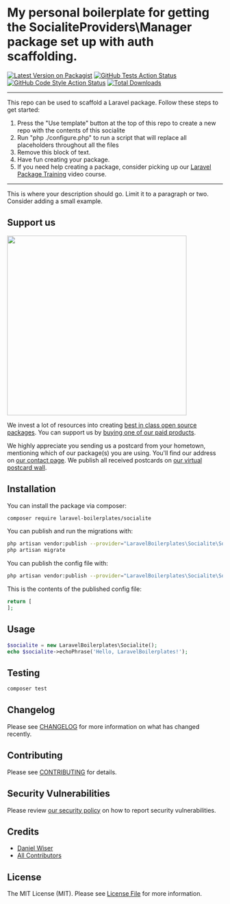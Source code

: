 # My personal boilerplate for getting the SocialiteProviders\Manager package set up with auth scaffolding.

[![Latest Version on Packagist](https://img.shields.io/packagist/v/laravel-boilerplates/socialite.svg?style=flat-square)](https://packagist.org/packages/laravel-boilerplates/socialite)
[![GitHub Tests Action Status](https://img.shields.io/github/workflow/status/laravel-boilerplates/socialite/run-tests?label=tests)](https://github.com/laravel-boilerplates/socialite/actions?query=workflow%3Arun-tests+branch%3Amain)
[![GitHub Code Style Action Status](https://img.shields.io/github/workflow/status/laravel-boilerplates/socialite/Check%20&%20fix%20styling?label=code%20style)](https://github.com/laravel-boilerplates/socialite/actions?query=workflow%3A"Check+%26+fix+styling"+branch%3Amain)
[![Total Downloads](https://img.shields.io/packagist/dt/laravel-boilerplates/socialite.svg?style=flat-square)](https://packagist.org/packages/laravel-boilerplates/socialite)

---
This repo can be used to scaffold a Laravel package. Follow these steps to get started:

1. Press the "Use template" button at the top of this repo to create a new repo with the contents of this socialite
2. Run "php ./configure.php" to run a script that will replace all placeholders throughout all the files
3. Remove this block of text.
4. Have fun creating your package.
5. If you need help creating a package, consider picking up our <a href="https://laravelpackage.training">Laravel Package Training</a> video course.
---

This is where your description should go. Limit it to a paragraph or two. Consider adding a small example.

## Support us

[<img src="https://github-ads.s3.eu-central-1.amazonaws.com/socialite.jpg?t=1" width="419px" />](https://spatie.be/github-ad-click/socialite)

We invest a lot of resources into creating [best in class open source packages](https://spatie.be/open-source). You can support us by [buying one of our paid products](https://spatie.be/open-source/support-us).

We highly appreciate you sending us a postcard from your hometown, mentioning which of our package(s) you are using. You'll find our address on [our contact page](https://spatie.be/about-us). We publish all received postcards on [our virtual postcard wall](https://spatie.be/open-source/postcards).

## Installation

You can install the package via composer:

```bash
composer require laravel-boilerplates/socialite
```

You can publish and run the migrations with:

```bash
php artisan vendor:publish --provider="LaravelBoilerplates\Socialite\SocialiteServiceProvider" --tag="socialite-migrations"
php artisan migrate
```

You can publish the config file with:
```bash
php artisan vendor:publish --provider="LaravelBoilerplates\Socialite\SocialiteServiceProvider" --tag="socialite-config"
```

This is the contents of the published config file:

```php
return [
];
```

## Usage

```php
$socialite = new LaravelBoilerplates\Socialite();
echo $socialite->echoPhrase('Hello, LaravelBoilerplates!');
```

## Testing

```bash
composer test
```

## Changelog

Please see [CHANGELOG](CHANGELOG.md) for more information on what has changed recently.

## Contributing

Please see [CONTRIBUTING](.github/CONTRIBUTING.md) for details.

## Security Vulnerabilities

Please review [our security policy](../../security/policy) on how to report security vulnerabilities.

## Credits

- [Daniel Wiser](https://github.com/laravel-boilerplates)
- [All Contributors](../../contributors)

## License

The MIT License (MIT). Please see [License File](LICENSE.md) for more information.
